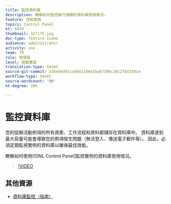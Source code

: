 ```yaml
---
title: 監控資料庫
description: 瞭解如何監控執行個體的資料庫使用情況。
feature: 控制面板
topics: Control Panel
kt: 6434
thumbnail: 327175.jpg
doc-type: feature video
audience: administrator
activity: use
team: TM
role: 管理員
level: 經驗豐富
translation-type: tm+mt
source-git-commit: a16eb6d92ca40a1188e1ba6730bc28c2fb8358ce
workflow-type: tm+mt
source-wordcount: '90'
ht-degree: 20%

---
```



# 監控資料庫

您的促銷活動例項的所有資產、工作流程和資料都儲存在資料庫中。 資料庫達到最大容量可能會導致您的例項發生問題（無法登入、傳送電子郵件等）。 因此，必須定期監視實例的資料庫以確保最佳效能。

瞭解如何使用[!DNL Control Panel]監控實例的資料庫使用情況。

>[!VIDEO](https://video.tv.adobe.com/v/327175?quality=12)

## 其他資源

* [資料庫監控（指南）](https://experienceleague.adobe.com/docs/control-panel/using/performance-monitoring/database-monitoring.html?lang=en#performance-monitoring)
